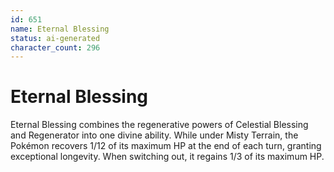 ```yaml
---
id: 651
name: Eternal Blessing
status: ai-generated
character_count: 296
---
```


# Eternal Blessing

Eternal Blessing combines the regenerative powers of Celestial Blessing and Regenerator into one divine ability. While under Misty Terrain, the Pokémon recovers 1/12 of its maximum HP at the end of each turn, granting exceptional longevity. When switching out, it regains 1/3 of its maximum HP.